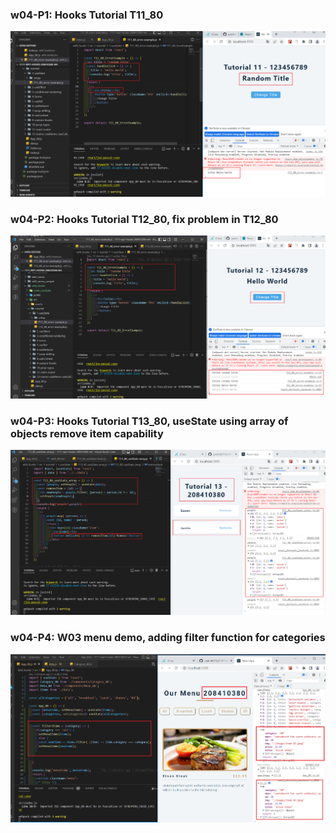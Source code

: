### w04-P1: Hooks Tutorial T11_80

![](w04-p1.png)

### w04-P2: Hooks Tutorial T12_80, fix problem in T12_80

![](w04-p2.png)

### w04-P3: Hooks Tutorial T13_80, useState using array of objects remove item capability

![](w04-p3.png)

### w04-P4: W03 menu demo, adding filter function for categories

![](w04-p4.png)
